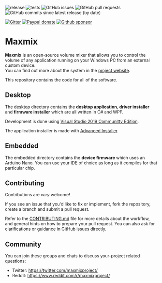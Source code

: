 ![release](https://github.com/t3knomanzer/maxmix-software/workflows/release/badge.svg)
![tests](https://github.com/t3knomanzer/maxmix-software/workflows/tests/badge.svg?branch=master)
![GitHub issues](https://img.shields.io/github/issues/t3knomanzer/maxmix-software)
![GitHub pull requests](https://img.shields.io/github/issues-pr/t3knomanzer/maxmix-software)
![GitHub commits since latest release (by date)](https://img.shields.io/github/commits-since/t3knomanzer/maxmix-software/latest)


[![Gitter](https://img.shields.io/gitter/room/t3knomanzer/maxmix-software)](https://gitter.im/maxmixproject/developers)
[![Paypal donate](https://img.shields.io/badge/paypal-donate-blue?logo=paypal)](https://www.paypal.com/cgi-bin/webscr?cmd=_donations&business=SQS6XJZBCBZA8&currency_code=USD&source=url)
[![Github sponsor](https://img.shields.io/badge/github-sponsor-blue?logo=github)](https://github.com/sponsors/t3knomanzer)

# Maxmix
**Maxmix** is an open-source volume mixer that allows you to control the volume of any application running on your Windows PC from an external custom device.  
You can find out more about the system in the [project website](https://www.maxmixproject.com).

This repository contains the code for all of the software.

## Desktop
The desktop directory contains the **desktop application**, **driver installer** and **firmware installer** which are all written in C# and WPF.

Development is done using [Visual Studio 2019 Communitty Edition](https://visualstudio.microsoft.com/downloads/).

The application installer is made with [Advanced Installer](https://www.advancedinstaller.com/).

## Embedded
The embedded directory contains the **device firmware** which uses an Arduino Nano.
You can use your IDE of choice as long as it compiles for that particular chip.

## Contributing
Contributions are *very* welcome!

If you see an issue that you'd like to fix or implement, fork the repository, create a branch and submit a pull request.

Refer to the [CONTRIBUTING.md](https://github.com/rubenhenares/maxmix-software/blob/master/.github/CONTRIBUTING.md) file for more details about the workflow,
and general hints on how to prepare your pull request. You can also ask for clarifications or guidance in GitHub issues directly.

## Community
You can join these groups and chats to discuss your-project related questions:

- Twitter: https://twitter.com/maxmixproject/
- Reddit: https://www.reddit.com/r/maxmixproject/
